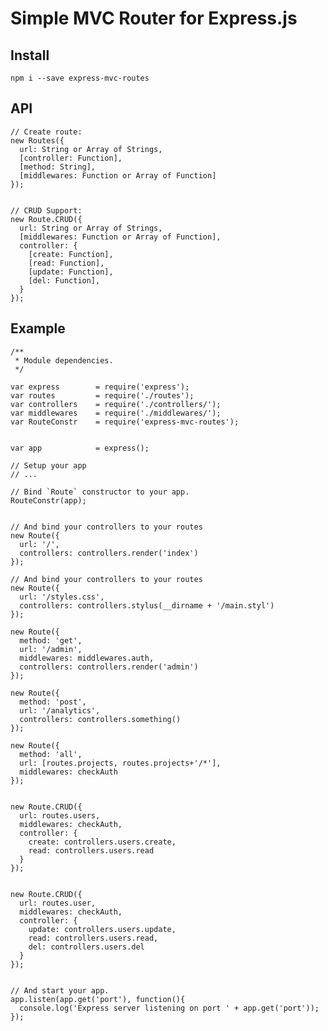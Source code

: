 # Simple MVC Router for Express.js


## Install

    npm i --save express-mvc-routes

## API

    // Create route:
    new Routes({
      url: String or Array of Strings,
      [controller: Function],
      [method: String],
      [middlewares: Function or Array of Function]
    });


    // CRUD Support:
    new Route.CRUD({
      url: String or Array of Strings,
      [middlewares: Function or Array of Function],
      controller: {
        [create: Function],
        [read: Function],
        [update: Function],
        [del: Function],
      }
    });


## Example  


```JS
/**
 * Module dependencies.
 */

var express        = require('express');
var routes         = require('./routes');
var controllers    = require('./controllers/');
var middlewares    = require('./middlewares/');
var RouteConstr    = require('express-mvc-routes');


var app            = express();

// Setup your app 
// ... 

// Bind `Route` constructor to your app.
RouteConstr(app);


// And bind your controllers to your routes
new Route({
  url: '/',
  controllers: controllers.render('index')
});

// And bind your controllers to your routes
new Route({
  url: '/styles.css',
  controllers: controllers.stylus(__dirname + '/main.styl')
});

new Route({
  method: 'get',
  url: '/admin',
  middlewares: middlewares.auth,
  controllers: controllers.render('admin')
});

new Route({
  method: 'post',
  url: '/analytics',
  controllers: controllers.something()
});

new Route({
  method: 'all',
  url: [routes.projects, routes.projects+'/*'],
  middlewares: checkAuth
});


new Route.CRUD({
  url: routes.users,
  middlewares: checkAuth,
  controller: {
    create: controllers.users.create,
    read: controllers.users.read
  }
});


new Route.CRUD({
  url: routes.user,
  middlewares: checkAuth,
  controller: {
    update: controllers.users.update,
    read: controllers.users.read,
    del: controllers.users.del
  }
});


// And start your app.
app.listen(app.get('port'), function(){
  console.log('Express server listening on port ' + app.get('port'));
});
```